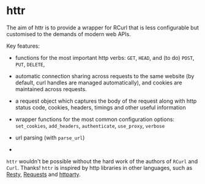 # httr

The aim of httr is to provide a wrapper for RCurl that is less configurable but customised to the demands of modern web APIs. 

Key features:

* functions for the most important http verbs: `GET`, `HEAD`, and (to do)
  `POST`, `PUT`, `DELETE`,

* automatic connection sharing across requests to the same website (by
  default, curl handles are managed automatically), and cookies are maintained
  across requests.

* a request object which captures the body of the request along with
  http status code, cookies, headers, timings and other useful information

* wrapper functions for the most common configuration options:
  `set_cookies`, `add_headers`, `authenticate`, `use_proxy`, `verbose`
  
* url parsing (with `parse_url`)

* 

`httr` wouldn't be possible without the hard work of the authors of `RCurl` and `Curl`.  Thanks!  `httr` is inspired by http libraries in other languages, such as [Resty](http://beders.github.com/Resty/Resty/Examples.html), [Requests](http://docs.python-requests.org/en/v0.10.7/index.html) and [httparty](http://github.com/jnunemaker/httparty/tree/master).
